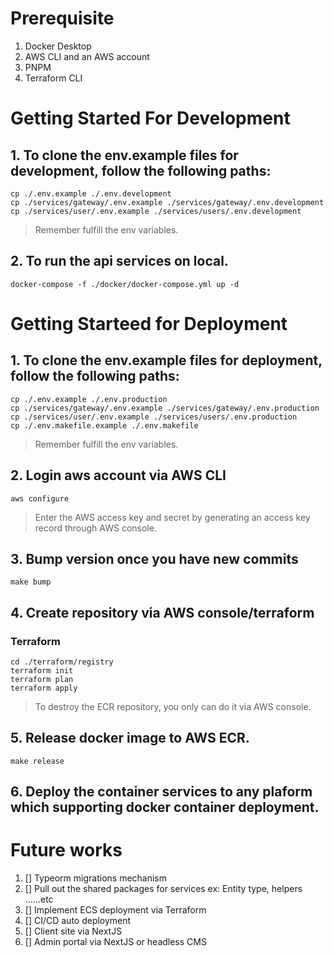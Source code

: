 # Prerequisite
1. Docker Desktop
2. AWS CLI and an AWS account
3. PNPM
4. Terraform CLI

# Getting Started For Development

## 1. To clone the env.example files for development, follow the following paths:
```
cp ./.env.example ./.env.development
cp ./services/gateway/.env.example ./services/gateway/.env.development
cp ./services/user/.env.example ./services/users/.env.development
```

> Remember fulfill the env variables.

## 2. To run the api services on local.
```
docker-compose -f ./docker/docker-compose.yml up -d
```

# Getting Starteed for Deployment

## 1. To clone the env.example files for deployment, follow the following paths:
```
cp ./.env.example ./.env.production
cp ./services/gateway/.env.example ./services/gateway/.env.production
cp ./services/user/.env.example ./services/users/.env.production
cp ./.env.makefile.example ./.env.makefile
```
> Remember fulfill the env variables.

## 2. Login aws account via AWS CLI
```
aws configure
```
> Enter the AWS access key and secret by generating an access key record through AWS console.

## 3. Bump version once you have new commits
```
make bump
```

## 4. Create repository via AWS console/terraform
### Terraform
```
cd ./terraform/registry
terraform init
terraform plan
terraform apply
```
> To destroy the ECR repository, you only can do it via AWS console.

## 5. Release docker image to AWS ECR.
```
make release
```

## 6. Deploy the container services to any plaform which supporting docker container deployment.

# Future works
1. [] Typeorm migrations mechanism
2. [] Pull out the shared packages for services ex: Entity type, helpers ......etc
3. [] Implement ECS deployment via Terraform
4. [] CI/CD auto deployment
5. [] Client site via NextJS
6. [] Admin portal via NextJS or headless CMS